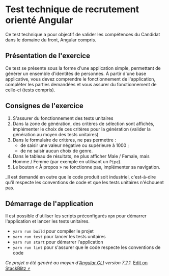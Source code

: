 # Test technique de recrutement orienté Angular

Ce test technique a pour objectif de valider les compétences du Candidat dans le domaine du front, Angular compris.

## Présentation de l'exercice

Ce test se présente sous la forme d'une application simple, permettant de générer un ensemble d'identités de personnes. À partir d'une base applicative, vous devez comprendre le fonctionnement de l'application, compléter les parties demandées et vous assurer du fonctionnement de celle-ci (tests compris).

## Consignes de l'exercice

1. S'assurer du fonctionnement des tests unitaires
1. Dans la zone de génération, des critères de sélection sont affichés, implémenter le choix de ces critères pour la génération (valider la génération au moyen des tests unitaires)
1. Dans le formulaire de critères, ne pas permettre :
	* de saisir une valeur négative ou supérieure à 1000 ;
	* de ne saisir aucun choix de genre.
1. Dans le tableau de résultats, ne plus afficher Male / Female, mais Homme / Femme (par exemple en utilisant un `Pipe`).
1. Le bouton « À propos » ne fonctionne pas, implémenter sa navigation.

_Il est demandé en outre que le code produit soit industriel, c'est-à-dire qu'il respecte les conventions de code et que les tests unitaires n'échouent pas.

## Démarrage de l'application 

Il est possible d'utiliser les scripts préconfigurés `npm` pour démarrer l'application et lancer les tests unitaires.
* `yarn run build` pour compiler le projet
* `yarn run test` pour lancer les tests unitaires
* `yarn run start` pour démarrer l'application
* `yarn run lint` pour s'assurer que le code respecte les conventions de code


_Ce projet a été généré au moyen d'[Angular CLI](https://github.com/angular/angular-cli) version 7.2.1._
[Edit on StackBlitz ⚡️](https://stackblitz.com/edit/angular-cpdkyg)
